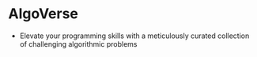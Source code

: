 # AlgoVerse

- Elevate your programming skills with a meticulously curated collection of challenging algorithmic problems
